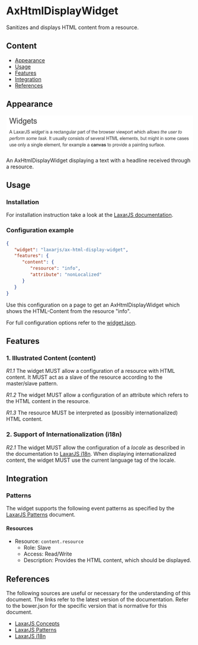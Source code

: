 # AxHtmlDisplayWidget

Sanitizes and displays HTML content from a resource.

## Content
* [Appearance](#appearance)
* [Usage](#usage)
* [Features](#features)
* [Integration](#integration)
* [References](#references)


## Appearance
![Illustration of the AxHtmlDisplayWidget](docs/img/example.png)

An AxHtmlDisplayWidget displaying a text with a headline received through a resource.


## Usage

### Installation
For installation instruction take a look at the [LaxarJS documentation](https://github.com/LaxarJS/laxar/blob/master/docs/manuals/installing_widgets.md).


### Configuration example
```json
{
   "widget": "laxarjs/ax-html-display-widget",
   "features": {
      "content": {
         "resource": "info",
         "attribute": "nonLocalized"
      }
   }
}
```
Use this configuration on a page to get an AxHtmlDisplayWidget which shows the HTML-Content from the resource "info".

For full configuration options refer to the [widget.json](widget.json).

## Features

### 1. Illustrated Content (content)
*R1.1* The widget MUST allow a configuration of a resource with HTML content.
It MUST act as a slave of the resource according to the master/slave pattern.

*R1.2* The widget MUST allow a configuration of an attribute which refers to the HTML content in the resource.

*R1.3* The resource MUST be interpreted as (possibly internationalized) HTML content.

### 2. Support of Internationalization (i18n)
*R2.1* The widget MUST allow the configuration of a *locale* as described in the documentation to [LaxarJS i18n].
When displaying internationalized content, the widget MUST use the current language tag of the locale.


## Integration
### Patterns
The widget supports the following event patterns as specified by the [LaxarJS Patterns] document.

#### Resources
* Resource: `content.resource`
   * Role: Slave
   * Access: Read/Write
   * Description: Provides the HTML content, which should be displayed.


## References
The following sources are useful or necessary for the understanding of this document.
The links refer to the latest version of the documentation.
Refer to the bower.json for the specific version that is normative for this document.

* [LaxarJS Concepts]
* [LaxarJS Patterns]
* [LaxarJS i18n]

[LaxarJS Concepts]: https://github.com/LaxarJS/laxar/blob/master/docs/concepts.md "LaxarJS Concepts"
[LaxarJS Patterns]: https://github.com/LaxarJS/laxar_patterns/blob/master/docs/index.md "LaxarJS Patterns"
[LaxarJS i18n]: https://github.com/LaxarJS/laxar/blob/master/docs/manuals/i18n.md "LaxarJS i18n"
